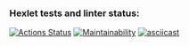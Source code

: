 ### Hexlet tests and linter status:
[![Actions Status](https://github.com/tarasich100/python-project-49/actions/workflows/hexlet-check.yml/badge.svg)](https://github.com/tarasich100/python-project-49/actions)
[![Maintainability](https://api.codeclimate.com/v1/badges/05b05ef2c307951ffbd2/maintainability)](https://codeclimate.com/github/tarasich100/python-project-49/maintainability)
[![asciicast](https://asciinema.org/a/4sgoXU9GI8C2oPAbifAYuoZoE.svg)](https://asciinema.org/a/4sgoXU9GI8C2oPAbifAYuoZoE)
